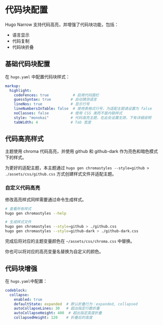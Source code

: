 # 代码块配置

Hugo Narrow 支持代码高亮，并增强了代码块功能，包括：

- 语言显示
- 代码复制
- 代码块折叠

## 基础代码块配置

在 `hugo.yaml` 中配置代码块样式：

```yaml
markup:
  highlight:
    codeFences: true           # 启用代码围栏
    guessSyntax: true         # 自动猜测语言
    lineNos: true             # 显示行号
    lineNumbersInTable: false  # 使用表格式行号，为适配主题请设置为 false
    noClasses: false          # 使用 CSS 类而不是内联样式
    style: "monokai"          # 代码高亮主题，在此处设置无效，下有详细说明
    tabWidth: 4               # Tab 宽度
```

## 代码高亮样式

主题使用 chroma 代码高亮，并使用 github 和 github-dark 作为亮色和暗色模式下的样式。

为更好的适配主题，本主题通过 `hugo gen chromastyles --style=github > ./assets/css/github.css` 方式创建样式文件并适配主题。

### 自定义代码高亮

修改高亮样式同样需要通过命令生成样式。

```bash
# 查看所有样式
hugo gen chromastyles --help

# 生成样式文件
hugo gen chromastyles --style=github > ./github.css
hugo gen chromastyles --style=github-dark > ./github-dark.css
```
完成后将对应的主题变量颜色在 `~/assets/css/chroma.css` 中替换。

你也可以将对应的高亮变量名替换为自定义的颜色。

## 代码块增强

在 `hugo.yaml`中配置：

```yaml
codeblock:
  collapse:
    enabled: true
    defaultState: expanded  # 默认折叠行为：expanded, collapsed
    autoCollapseLines: 30   # 超出指定行数折叠
    autoCollapseHeight: 400  # 超出指定高度折叠
    collapsedHeight: 120    # 折叠后的高度
```




